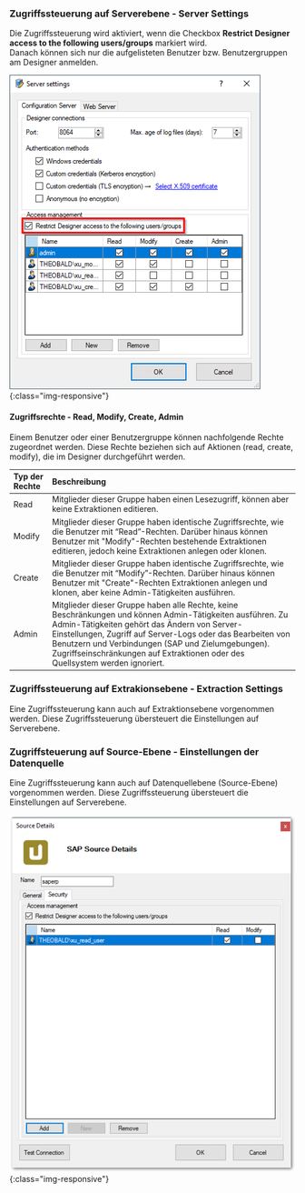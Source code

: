 ### Zugriffssteuerung auf Serverebene - Server Settings
Die Zugriffssteuerung wird aktiviert, wenn die Checkbox **Restrict Designer access to the following users/groups** markiert wird.<br>
Danach können sich nur die aufgelisteten Benutzer bzw. Benutzergruppen am Designer anmelden.

![Server-Settings_](/img/content/Server-Settings_.png){:class="img-responsive"}


#### Zugriffsrechte - Read, Modify, Create, Admin

Einem Benutzer oder einer Benutzergruppe können nachfolgende Rechte zugeordnet werden. Diese Rechte beziehen sich auf Aktionen (read, create, modify), die im Designer durchgeführt werden. 

| Typ der Rechte | Beschreibung |
| :------ |:--- | 
| Read | Mitglieder dieser Gruppe haben einen Lesezugriff, können aber keine Extraktionen editieren.|
| Modify | Mitglieder dieser Gruppe haben identische Zugriffsrechte, wie die Benutzer mit “Read”-Rechten. Darüber hinaus können Benutzer mit "Modify"-Rechten bestehende Extraktionen editieren, jedoch keine Extraktionen anlegen oder klonen.|
|Create| Mitglieder dieser Gruppe haben identische Zugriffsrechte, wie die Benutzer mit “Modify”-Rechten. Darüber hinaus können Benutzer mit "Create"-Rechten Extraktionen anlegen und klonen, aber keine Admin-Tätigkeiten ausführen.|
|Admin|Mitglieder dieser Gruppe haben alle Rechte, keine Beschränkungen und können Admin-Tätigkeiten ausführen. Zu Admin-Tätigkeiten gehört das Ändern von Server-Einstellungen, Zugriff auf Server-Logs oder das Bearbeiten von Benutzern und Verbindungen (SAP und Zielumgebungen). Zugriffseinschränkungen auf Extraktionen oder des Quellsystem werden ignoriert.|


### Zugriffssteuerung auf Extrakionsebene - Extraction Settings
Eine Zugriffssteuerung kann auch auf Extraktionsebene vorgenommen werden. Diese Zugriffssteuerung übersteuert die Einstellungen auf Serverebene.



### Zugriffsteuerung auf Source-Ebene - Einstellungen der Datenquelle
Eine Zugriffssteuerung kann auch auf Datenquellebene (Source-Ebene) vorgenommen werden. Diese Zugriffssteuerung übersteuert die Einstellungen auf Serverebene.

![Server-Settings_](/img/content/XU_Extraction_Security2.png){:class="img-responsive"}



